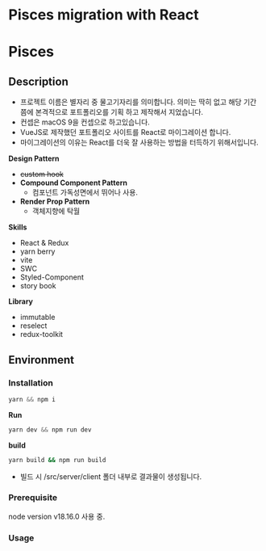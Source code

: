 # Pisces migration with React

# Pisces

## **Description**

- 프로젝트 이름은 별자리 중 물고기자리를 의미합니다. 의미는 딱히 없고 해당 기간 쯤에 본격적으로 포트폴리오를 기획 하고 제작해서 지었습니다.
- 컨셉은 macOS 9을 컨셉으로 하고있습니다.
- VueJS로 제작했던 포트폴리오 사이트를 React로 마이그레이션 합니다.
- 마이그레이션의 이유는 React를 더욱 잘 사용하는 방법을 터득하기 위해서입니다.

**Design Pattern**

- ~~custom hook~~
- **Compound Component Pattern**
    - 컴포넌트 가독성면에서 뛰어나 사용.
- **Render Prop Pattern**
    - 객체지향에 탁월

**Skills**

- React & Redux
- yarn berry
- vite
- SWC
- Styled-Component
- story book

**Library**

- immutable
- reselect
- redux-toolkit

## **Environment**

### **Installation**

```jsx
yarn && npm i
```

**Run**

```jsx
yarn dev && npm run dev
```

**build**

```bash
yarn build && npm run build
```

- 빌드 시 /src/server/client 폴더 내부로 결과물이 생성됩니다.

### **Prerequisite**

node version v18.16.0 사용 중.

### **Usage**